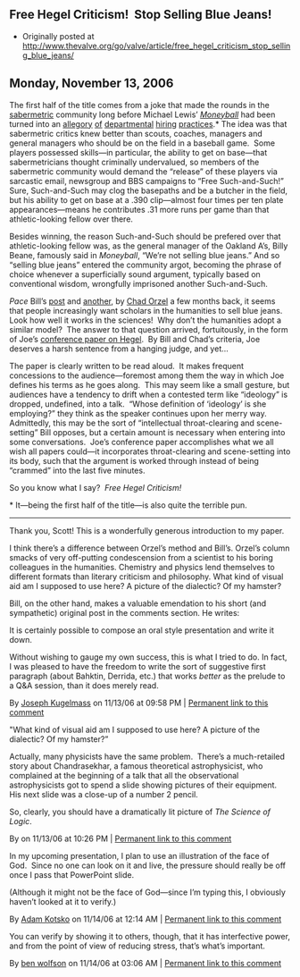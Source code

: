 ## Free Hegel Criticism!  Stop Selling Blue Jeans!

 * Originally posted at http://www.thevalve.org/go/valve/article/free_hegel_criticism_stop_selling_blue_jeans/

##  Monday, November 13, 2006 

The first half of the title comes from a joke that made the rounds in the [sabermetric](http://en.wikipedia.org/wiki/Sabermetrics) community long before Michael Lewis’ [_Moneyball_](http://www.amazon.com/exec/obidos/ASIN/0393324818/diesekoschmar-20) had been turned into an [allegory](http://www.tnr.com/blog/openuniversity?pid=47179) [of](http://www.tnr.com/blog/openuniversity?pid=47179) [departmental](http://www.tnr.com/blog/openuniversity?pid=47792) [hiring](http://www.tnr.com/blog/openuniversity?pid=47953) [practices](http://prawfsblawg.blogs.com/prawfsblawg/2005/09/entry_level_hir.html).\*  The idea was that sabermetric critics knew better than scouts, coaches, managers and general managers who should be on the field in a baseball game.  Some players possessed skills—in particular, the ability to get on base—that sabermetricians thought criminally undervalued, so members of the sabermetric community would demand the “release” of these players via sarcastic email, newsgroup and BBS campaigns to “Free Such-and-Such!”  Sure, Such-and-Such may clog the basepaths and be a butcher in the field, but his ability to get on base at a .390 clip—almost four times per ten plate appearances—means he contributes .31 more runs per game than that athletic-looking fellow over there.  

Besides winning, the reason Such-and-Such should be prefered over that athletic-looking fellow was, as the general manager of the Oakland A’s, Billy Beane, famously said in _Moneyball_, “We’re not selling blue jeans.”  And so “selling blue jeans” entered the community argot, becoming the phrase of choice whenever a superficially sound argument, typically based on conventional wisdom, wrongfully imprisoned another Such-and-Such.

_Pace_ Bill’s [post](http://www.thevalve.org/go/valve/article/no_no_no_no_never_read_your_presentation_speak_it/) and [another](http://scienceblogs.com/principles/2006/10/two_cultures_at_meetings.php), by [Chad Orzel](http://scienceblogs.com/principles/) a few months back, it seems that people increasingly want scholars in the humanities to sell blue jeans.  Look how well it works in the sciences!  Why don’t the humanities adopt a similar model?  The answer to that question arrived, fortuitously, in the form of Joe’s [conference paper on Hegel](http://kugelmass.wordpress.com/2006/11/12/the-full-text-of-the-pamla-conference-paper-on-hegel/).  By Bill and Chad’s criteria, Joe deserves a harsh sentence from a hanging judge, and yet…

The paper is clearly written to be read aloud.  It makes frequent concessions to the audience—foremost among them the way in which Joe defines his terms as he goes along.  This may seem like a small gesture, but audiences have a tendency to drift when a contested term like “ideology” is dropped, undefined, into a talk.  “Whose definition of ‘ideology’ is she employing?” they think as the speaker continues upon her merry way.  Admittedly, this may be the sort of “intellectual throat-clearing and scene-setting” Bill opposes, but a certain amount is necessary when entering into some conversations.  Joe’s conference paper accomplishes what we all wish all papers could—it incorporates throat-clearing and scene-setting into its body, such that the argument is worked through instead of being “crammed” into the last five minutes.  

So you know what I say?  _Free Hegel Criticism!_  

\* It—being the first half of the title—is also quite the terrible pun.

---

Thank you, Scott! This is a wonderfully generous introduction to my paper.

I think there’s a difference between Orzel’s method and Bill’s. Orzel’s column smacks of very off-putting condescension from a scientist to his boring colleagues in the humanities. Chemistry and physics lend themselves to different formats than literary criticism and philosophy. What kind of visual aid am I supposed to use here? A picture of the dialectic? Of my hamster?

Bill, on the other hand, makes a valuable emendation to his short (and sympathetic) original post in the comments section. He writes:

It is certainly possible to compose an oral style presentation and write it down.

Without wishing to gauge my own success, this is what I tried to do. In fact, I was pleased to have the freedom to write the sort of suggestive first paragraph (about Bahktin, Derrida, etc.) that works _better_ as the prelude to a Q&amp;A session, than it does merely read.

By [Joseph Kugelmass](http://kugelmass.wordpress.com/) on 11/13/06 at 09:58 PM | [Permanent link to this comment](http://www.thevalve.org/go/valve/article/free_hegel_criticism_stop_selling_blue_jeans/#12921)
[]()

"What kind of visual aid am I supposed to use here? A picture of the dialectic? Of my hamster?”

Actually, many physicists have the same problem.  There’s a much-retailed story about Chandrasekhar, a famous theoretical astrophysicist, who complained at the beginning of a talk that all the observational astrophysicists got to spend a slide showing pictures of their equipment.  His next slide was a close-up of a number 2 pencil.

So, clearly, you should have a dramatically lit picture of _The Science of Logic_.

By  on 11/13/06 at 10:26 PM | [Permanent link to this comment](http://www.thevalve.org/go/valve/article/free_hegel_criticism_stop_selling_blue_jeans/#12924)
[]()

In my upcoming presentation, I plan to use an illustration of the face of God.  Since no one can look on it and live, the pressure should really be off once I pass that PowerPoint slide.

(Although it might not be the face of God—since I’m typing this, I obviously haven’t looked at it to verify.)

By [Adam Kotsko](http://adamkotsko.com/weblog) on 11/14/06 at 12:14 AM | [Permanent link to this comment](http://www.thevalve.org/go/valve/article/free_hegel_criticism_stop_selling_blue_jeans/#12930)
[]()

You can verify by showing it to others, though, that it has interfective power, and from the point of view of reducing stress, that’s what’s important.

By [ben wolfson](http://waste.typepad.com) on 11/14/06 at 03:06 AM | [Permanent link to this comment](http://www.thevalve.org/go/valve/article/free_hegel_criticism_stop_selling_blue_jeans/#12934)

